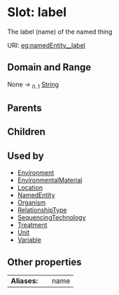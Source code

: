 
# Slot: label


The label (name) of the named thing

URI: [eg:namedEntity__label](http://w3id.org/ontogpt/environmental-metagenome/namedEntity__label)


## Domain and Range

None &#8594;  <sub>0..1</sub> [String](types/String.md)

## Parents


## Children


## Used by

 * [Environment](Environment.md)
 * [EnvironmentalMaterial](EnvironmentalMaterial.md)
 * [Location](Location.md)
 * [NamedEntity](NamedEntity.md)
 * [Organism](Organism.md)
 * [RelationshipType](RelationshipType.md)
 * [SequencingTechnology](SequencingTechnology.md)
 * [Treatment](Treatment.md)
 * [Unit](Unit.md)
 * [Variable](Variable.md)

## Other properties

|  |  |  |
| --- | --- | --- |
| **Aliases:** | | name |

